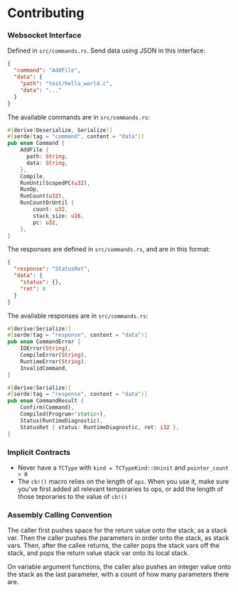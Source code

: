 # Contributing

### Websocket Interface
Defined in `src/commands.rs`. Send data using JSON in this interface:

```json
{
  "command": "AddFile",
  "data": {
    "path": "test/hello_world.c",
    "data": "..."
  }
}
```

The available commands are in `src/commands.rs`:

```rust
#[derive(Deserialize, Serialize)]
#[serde(tag = "command", content = "data")]
pub enum Command {
    AddFile {
      path: String,
      data: String,
    },
    Compile,
    RunUntilScopedPC(u32),
    RunOp,
    RunCount(u32),
    RunCountOrUntil {
        count: u32,
        stack_size: u16,
        pc: u32,
    },
}
```

The responses are defined in `src/commands.rs`, and are in this format:

```json
{
  "response": "StatusRet",
  "data": {
    "status": {},
    "ret": 0
  }
}
```

The available responses are in `src/commands.rs`:

```rust
#[derive(Serialize)]
#[serde(tag = "response", content = "data")]
pub enum CommandError {
    IOError(String),
    CompileError(String),
    RuntimeError(String),
    InvalidCommand,
}

#[derive(Serialize)]
#[serde(tag = "response", content = "data")]
pub enum CommandResult {
    Confirm(Command),
    Compiled(Program<'static>),
    Status(RuntimeDiagnostic),
    StatusRet { status: RuntimeDiagnostic, ret: i32 },
}
```


### Implicit Contracts
- Never have a `TCType` with `kind = TCTypeKind::Uninit` and `pointer_count > 0`
- The `cb!()` macro relies on the length of `ops`. When you use it, make sure you've
  first added all relevant temporaries to ops, or add the length of those teporaries
  to the value of `cb!()`

### Assembly Calling Convention
The caller first pushes space for the return value onto the stack, as a stack var.
Then the caller pushes the parameters in order onto the stack, as stack vars. Then,
after the callee returns, the caller pops the stack vars off the stack, and pops
the return value stack var onto its local stack.

On variable argument functions, the caller also pushes an integer value onto the stack
as the last parameter, with a count of how many parameters there are.
